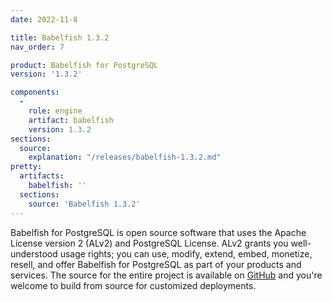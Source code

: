 ```yaml
---
date: 2022-11-8

title: Babelfish 1.3.2
nav_order: 7

product: Babelfish for PostgreSQL
version: '1.3.2'

components:
  -
    role: engine
    artifact: babelfish
    version: 1.3.2
sections:
  source:
    explanation: "/releases/babelfish-1.3.2.md"
pretty:
  artifacts:
    babelfish: ''
  sections:
    source: 'Babelfish 1.3.2'
---
```


Babelfish for PostgreSQL is open source software that uses the Apache License version 2 (ALv2) and PostgreSQL License. ALv2 grants you well-understood usage rights; you can use, modify, extend, embed, monetize, resell, and offer Babelfish for PostgreSQL as part of your products and services. The source for the entire project is available on [GitHub](https://github.com/babelfish-for-postgresql) and you're welcome to build from source for customized deployments. 
